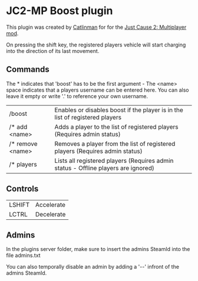 
JC2-MP Boost plugin 
===================

This plugin was created by [Catlinman](https://twitter.com/Catlinman_) for for the [Just Cause 2: Multiplayer mod](http://jc-mp.com).

On pressing the shift key, the registered players vehicle will start charging into the direction of its last movement. 

Commands
--------

The * indicates that 'boost' has to be the first argument - The &lt;name&gt; space indicates that a players username can be entered here. You can also leave it empty or write '.' to reference your own username.

<table>
  <tr>
    <td>/boost
    <td>Enables or disables boost if the player is in the list of registered players</td>
  </tr>
  <tr>
    <td>/* add &lt;name&gt;</td>
    <td>Adds a player to the list of registered players (Requires admin status)</td>
  </tr>
  <tr>
    <td>/* remove &lt;name&gt;</td>
    <td>Removes a player from the list of registered players (Requires admin status)</td>
  </tr>
<tr>
	<td>/* players
	<td>Lists all registered players (Requires admin status - Offline players are ignored)
</tr>
</table>

Controls
--------
<table>
  <tr>
    <td>LSHIFT
    <td>Accelerate</td>
  </tr>
  <tr>
    <td>LCTRL
    <td>Decelerate</td>
  </tr>
</table>

Admins
--------

In the plugins server folder, make sure to insert the admins SteamId into the file admins.txt

You can also temporally disable an admin by adding a '--' infront of the admins SteamId.
